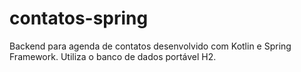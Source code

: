 # contatos-spring
Backend para agenda de contatos desenvolvido com Kotlin e Spring Framework. Utiliza o banco de dados portável H2. 
